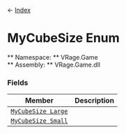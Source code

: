 ← [Index](index.md)
# MyCubeSize Enum
** Namespace: ** VRage.Game  
** Assembly: ** VRage.Game.dll  
### Fields
|Member|Description|
|---|---|
|[`MyCubeSize Large`](VRage.Game.Large.md)||
|[`MyCubeSize Small`](VRage.Game.Small.md)||
